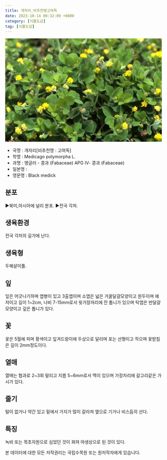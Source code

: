 ```yaml
---
title: 개자리_비추천명고여독
date: 2023-10-14 00:32:09 +0800
category: [식물도감]
tag: [식물도감]
---
```




![개자리[비추천명 : 고여독]](/assets/img/fileUpload/plants/basic/Leguminosae/Medicago/1952/1_th2.JPG)
- 국명 : 개자리[비추천명 : 고여독]
- 학명 : Medicago polymorpha L.
- 과명 : 앵글러 - 콩과 (Fabaceae) APG Ⅳ- 콩과 (Fabaceae)
- 일본명 : 
- 영문명 : Black medick


## 분포
▶북미,아시아에 널리 분포.
▶전국 각처.
## 생육환경
전국 각처의 길가에 난다.
## 생육형
두해살이풀.
## 잎
잎은 어긋나기하며 엽병이 있고 3출엽이며 소엽은 넓은 거꿀달걀모양이고 원두이며 예저이고 길이 1~2cm, 나비 7-15mm로서 윗가장자리에 잔 톱니가 있으며 탁엽은 반달걀모양이고 깊은 톱니가 있다.
## 꽃
꽃은 5월에 피며 황색이고 잎겨드랑이에 두상으로 달리며 포는 선형이고 작으며 꽃받침은 길이 2mm정도이다.
## 열매
열매는 협과로 2~3회 말리고 지름 5~6mm로서 맥이 있으며 가장자리에 갈고리같은 가시가 있다.
## 줄기
털이 없거나 약간 있고 밑에서 가지가 많이 갈라져 옆으로 기거나 비스듬히 선다.
## 특징
녹비 또는 목초자원으로 심었던 것이 펴져 야생상으로 된 것이 있다.






본 데이터에 대한 모든 저작권리는 국립수목원 또는 원저작자에게 있습니다.

